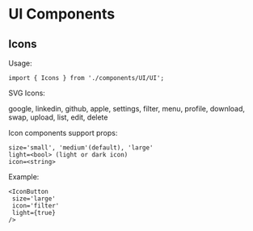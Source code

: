 # UI Components

## Icons

Usage: 

`import { Icons } from './components/UI/UI';`

SVG Icons:

google, linkedin, github, apple, settings, filter, menu, profile, download, swap, upload, list, edit, delete

Icon components support props:

```
size='small', 'medium'(default), 'large'
light=<bool> (light or dark icon)
icon=<string>
```

Example:

```
<IconButton
 size='large'
 icon='filter'
 light={true}
/>
```